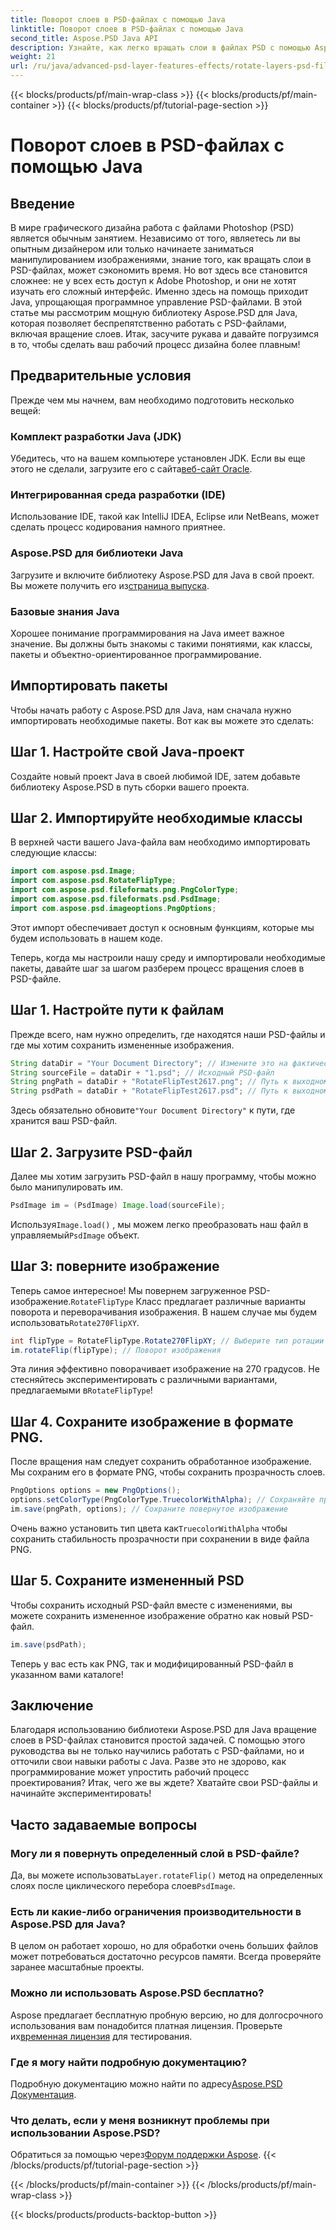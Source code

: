 ```yaml
---
title: Поворот слоев в PSD-файлах с помощью Java
linktitle: Поворот слоев в PSD-файлах с помощью Java
second_title: Aspose.PSD Java API
description: Узнайте, как легко вращать слои в файлах PSD с помощью Aspose.PSD для Java, с помощью этого пошагового руководства.
weight: 21
url: /ru/java/advanced-psd-layer-features-effects/rotate-layers-psd-files/
---
```


{{< blocks/products/pf/main-wrap-class >}}
{{< blocks/products/pf/main-container >}}
{{< blocks/products/pf/tutorial-page-section >}}

# Поворот слоев в PSD-файлах с помощью Java

## Введение
В мире графического дизайна работа с файлами Photoshop (PSD) является обычным занятием. Независимо от того, являетесь ли вы опытным дизайнером или только начинаете заниматься манипулированием изображениями, знание того, как вращать слои в PSD-файлах, может сэкономить время. Но вот здесь все становится сложнее: не у всех есть доступ к Adobe Photoshop, и они не хотят изучать его сложный интерфейс. Именно здесь на помощь приходит Java, упрощающая программное управление PSD-файлами. В этой статье мы рассмотрим мощную библиотеку Aspose.PSD для Java, которая позволяет беспрепятственно работать с PSD-файлами, включая вращение слоев. Итак, засучите рукава и давайте погрузимся в то, чтобы сделать ваш рабочий процесс дизайна более плавным!
## Предварительные условия
Прежде чем мы начнем, вам необходимо подготовить несколько вещей:
### Комплект разработки Java (JDK)
 Убедитесь, что на вашем компьютере установлен JDK. Если вы еще этого не сделали, загрузите его с сайта[веб-сайт Oracle](https://www.oracle.com/java/technologies/javase-downloads.html).
### Интегрированная среда разработки (IDE)
Использование IDE, такой как IntelliJ IDEA, Eclipse или NetBeans, может сделать процесс кодирования намного приятнее.
### Aspose.PSD для библиотеки Java
 Загрузите и включите библиотеку Aspose.PSD для Java в свой проект. Вы можете получить его из[страница выпуска](https://releases.aspose.com/psd/java/).
### Базовые знания Java
Хорошее понимание программирования на Java имеет важное значение. Вы должны быть знакомы с такими понятиями, как классы, пакеты и объектно-ориентированное программирование.
## Импортировать пакеты
Чтобы начать работу с Aspose.PSD для Java, нам сначала нужно импортировать необходимые пакеты. Вот как вы можете это сделать:
## Шаг 1. Настройте свой Java-проект
Создайте новый проект Java в своей любимой IDE, затем добавьте библиотеку Aspose.PSD в путь сборки вашего проекта.
## Шаг 2. Импортируйте необходимые классы
В верхней части вашего Java-файла вам необходимо импортировать следующие классы:
```java
import com.aspose.psd.Image;
import com.aspose.psd.RotateFlipType;
import com.aspose.psd.fileformats.png.PngColorType;
import com.aspose.psd.fileformats.psd.PsdImage;
import com.aspose.psd.imageoptions.PngOptions;
```
Этот импорт обеспечивает доступ к основным функциям, которые мы будем использовать в нашем коде. 

Теперь, когда мы настроили нашу среду и импортировали необходимые пакеты, давайте шаг за шагом разберем процесс вращения слоев в PSD-файле.
## Шаг 1. Настройте пути к файлам

Прежде всего, нам нужно определить, где находятся наши PSD-файлы и где мы хотим сохранить измененные изображения. 
```java
String dataDir = "Your Document Directory"; // Измените это на фактический каталог документов.
String sourceFile = dataDir + "1.psd"; // Исходный PSD-файл
String pngPath = dataDir + "RotateFlipTest2617.png"; // Путь к выходному файлу PNG
String psdPath = dataDir + "RotateFlipTest2617.psd"; // Путь к выходному PSD-файлу
```
 Здесь обязательно обновите`"Your Document Directory"` к пути, где хранится ваш PSD-файл.
## Шаг 2. Загрузите PSD-файл

Далее мы хотим загрузить PSD-файл в нашу программу, чтобы можно было манипулировать им.
```java
PsdImage im = (PsdImage) Image.load(sourceFile);
```
 Используя`Image.load()` , мы можем легко преобразовать наш файл в управляемый`PsdImage` объект.
## Шаг 3: поверните изображение

 Теперь самое интересное! Мы повернем загруженное PSD-изображение.`RotateFlipType` Класс предлагает различные варианты поворота и переворачивания изображения. В нашем случае мы будем использовать`Rotate270FlipXY`.
```java
int flipType = RotateFlipType.Rotate270FlipXY; // Выберите тип ротации
im.rotateFlip(flipType); // Поворот изображения
```
Эта линия эффективно поворачивает изображение на 270 градусов. Не стесняйтесь экспериментировать с различными вариантами, предлагаемыми в`RotateFlipType`!
## Шаг 4. Сохраните изображение в формате PNG.

После вращения нам следует сохранить обработанное изображение. Мы сохраним его в формате PNG, чтобы сохранить прозрачность слоев.
```java
PngOptions options = new PngOptions();
options.setColorType(PngColorType.TruecolorWithAlpha); // Сохраняйте прозрачность
im.save(pngPath, options); // Сохраните повернутое изображение
```
 Очень важно установить тип цвета как`TruecolorWithAlpha` чтобы сохранить стабильность прозрачности при сохранении в виде файла PNG.
## Шаг 5. Сохраните измененный PSD

Чтобы сохранить исходный PSD-файл вместе с изменениями, вы можете сохранить измененное изображение обратно как новый PSD-файл.
```java
im.save(psdPath);
```
Теперь у вас есть как PNG, так и модифицированный PSD-файл в указанном вами каталоге!
## Заключение
Благодаря использованию библиотеки Aspose.PSD для Java вращение слоев в PSD-файлах становится простой задачей. С помощью этого руководства вы не только научились работать с PSD-файлами, но и отточили свои навыки работы с Java. Разве это не здорово, как программирование может упростить рабочий процесс проектирования? Итак, чего же вы ждете? Хватайте свои PSD-файлы и начинайте экспериментировать!
## Часто задаваемые вопросы
### Могу ли я повернуть определенный слой в PSD-файле?
 Да, вы можете использовать`Layer.rotateFlip()` метод на определенных слоях после циклического перебора слоев`PsdImage`.
### Есть ли какие-либо ограничения производительности в Aspose.PSD для Java?
В целом он работает хорошо, но для обработки очень больших файлов может потребоваться достаточно ресурсов памяти. Всегда проверяйте заранее масштабные проекты.
### Можно ли использовать Aspose.PSD бесплатно?
 Aspose предлагает бесплатную пробную версию, но для долгосрочного использования вам понадобится платная лицензия. Проверьте их[временная лицензия](https://purchase.aspose.com/temporary-license/) для тестирования.
### Где я могу найти подробную документацию?
 Подробную документацию можно найти по адресу[Aspose.PSD Документация](https://reference.aspose.com/psd/java/).
### Что делать, если у меня возникнут проблемы при использовании Aspose.PSD?
 Обратиться за помощью через[Форум поддержки Aspose](https://forum.aspose.com/c/psd/34).
{{< /blocks/products/pf/tutorial-page-section >}}

{{< /blocks/products/pf/main-container >}}
{{< /blocks/products/pf/main-wrap-class >}}

{{< blocks/products/products-backtop-button >}}
